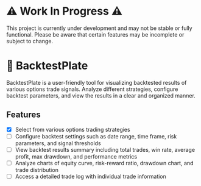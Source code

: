 # ⚠️ Work In Progress ⚠️

This project is currently under development and may not be stable or fully functional. Please be aware that certain features may be incomplete or subject to change.

# 🔮 BacktestPlate

BacktestPlate is a user-friendly tool for visualizing backtested results of various options trade signals. Analyze different strategies, configure backtest parameters, and view the results in a clear and organized manner.

## Features

- [x] Select from various options trading strategies
- [ ] Configure backtest settings such as date range, time frame, risk parameters, and signal thresholds
- [ ] View backtest results summary including total trades, win rate, average profit, max drawdown, and performance metrics
- [ ] Analyze charts of equity curve, risk-reward ratio, drawdown chart, and trade distribution
- [ ] Access a detailed trade log with individual trade information
